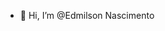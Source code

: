 - 👋 Hi, I’m @Edmilson Nascimento

<!---
EdmilsonDeveloper/EdmilsonDeveloper is a ✨ special ✨ repository because its `README.md` (this file) appears on your GitHub profile.
You can click the Preview link to take a look at your changes.
--->
